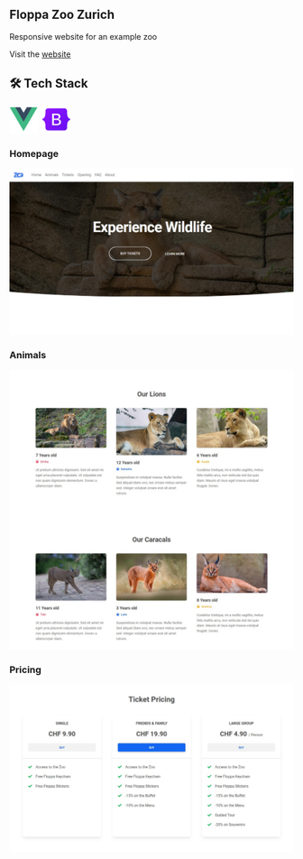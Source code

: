 ## Floppa Zoo Zurich
Responsive website for an example zoo

Visit the [website](https://floppa-zoo-zurich.pages.dev)

## 🛠️ Tech Stack
<div>
    <img src="https://github.com/devicons/devicon/blob/master/icons/vuejs/vuejs-original.svg" title="Vue" alt="Vue" width="50" height="50"/>&nbsp;
    <img src="https://github.com/devicons/devicon/blob/master/icons/bootstrap/bootstrap-original.svg" title="Bootstrap" alt="Bootstrap" width="50" height="50"/>&nbsp;
</div>

### Homepage
![homepage](img/homepage.jpg)

### Animals
![animals](img/animals.jpg)

### Pricing
![pricing](img/pricing.jpg)
